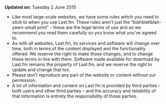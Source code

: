 **Updated on:** Tuesday 2 June 2015

*   Like most large-scale websites, we have some rules which you need to stick to when you use Last.fm. These rules aren’t just the “blahblahblah-yawn-small print” – these are the legal terms of use and so we recommend you read them carefully so you know what you’ve agreed to.
*   As with all websites, Last.fm, its services and software will change over time, both in terms of the content displayed and the functionality offered. We reserve the right to make those changes, and to change these terms in line with them. Software made available for download by Last.fm remains the property of Last.fm, and we reserve the right to update and change that too.
*   Please don’t reproduce any part of the website or content without our permission.
*   A lot of information and content on Last.fm is provided by third parties – both users and other third parties – and the accuracy and reliability of that information is entirely the responsibility of those parties.